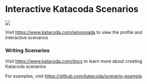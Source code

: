 # Interactive Katacoda Scenarios

[![](http://shields.katacoda.com/katacoda/iamnogada/count.svg)](https://www.katacoda.com/iamnogada "Get your profile on Katacoda.com")

Visit https://www.katacoda.com/iamnogada to view the profile and interactive scenarios

### Writing Scenarios
Visit https://www.katacoda.com/docs to learn more about creating Katacoda scenarios

For examples, visit https://github.com/katacoda/scenario-example
